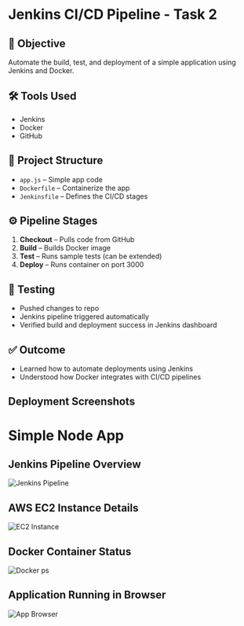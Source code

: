 # Jenkins CI/CD Pipeline - Task 2

## 🚀 Objective
Automate the build, test, and deployment of a simple application using Jenkins and Docker.

## 🛠 Tools Used
- Jenkins
- Docker
- GitHub

## 📁 Project Structure
- `app.js` – Simple app code
- `Dockerfile` – Containerize the app
- `Jenkinsfile` – Defines the CI/CD stages

## ⚙️ Pipeline Stages
1. **Checkout** – Pulls code from GitHub
2. **Build** – Builds Docker image
3. **Test** – Runs sample tests (can be extended)
4. **Deploy** – Runs container on port 3000

## 🧪 Testing
- Pushed changes to repo
- Jenkins pipeline triggered automatically
- Verified build and deployment success in Jenkins dashboard

## ✅ Outcome
- Learned how to automate deployments using Jenkins
- Understood how Docker integrates with CI/CD pipelines

## Deployment Screenshots

# Simple Node App

## Jenkins Pipeline Overview
![Jenkins Pipeline](images/jenkins-pipeline.png)

## AWS EC2 Instance Details
![EC2 Instance](images/ec2-instance.png)

## Docker Container Status
![Docker ps](images/docker-ps.png)

## Application Running in Browser
![App Browser](images/app-browser.png)

